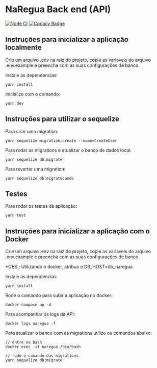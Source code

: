 # NaRegua Back end (API)
[![Node CI](https://github.com/UFAPE-Projetao20202/naregua_back/actions/workflows/main.yml/badge.svg?branch=main)](https://github.com/UFAPE-Projetao20202/naregua_back/actions/workflows/main.yml)
[![Codacy Badge](https://app.codacy.com/project/badge/Grade/79c611f232a94724a82a85ca63f066f1)](https://www.codacy.com/gh/UFAPE-Projetao20202/naregua_back/dashboard?utm_source=github.com&amp;utm_medium=referral&amp;utm_content=UFAPE-Projetao20202/naregua_back&amp;utm_campaign=Badge_Grade)
## Instruções para inicializar a aplicação localmente

Crie um arquivo .env na raiz do projeto, copie as variaveis do arquivo .env.example e preencha com as suas configurações de banco.

Instale as dependencias:

```
yarn install
```

Inicialize com o comando:

```
yarn dev
```

## Instruções para utilizar o sequelize

Para criar uma migration:

```
yarn sequelize migration:create --name=CreateUser
```

Para rodar as migrations e atualizar o banco de dados local:

```
yarn sequelize db:migrate
```

Para reverter uma migration:

```
yarn sequelize db:migrate:undo
```

## Testes

Para rodar os testes da aplicação:

```
yarn test
```

## Instruções para inicializar a aplicação com o Docker

Crie um arquivo .env na raiz do projeto, copie as variaveis do arquivo .env.example e preencha com as suas configurações de banco.

*OBS.: Utilizando o docker, atribua o DB_HOST=db_naregua

Instale as dependencias:

```
yarn install
```

Rode o comando para subir a aplicação no docker:

```
docker-compose up -d
```

Para acompanhar os logs da API:

```
docker logs naregua -f
```

Para atualizar o banco com as migrations utilize os comandos abaixo:

```
// entre na bash
docker exec -it naregua /bin/bash

// rode o comando das migrations
yarn sequelize db:migrate
```
